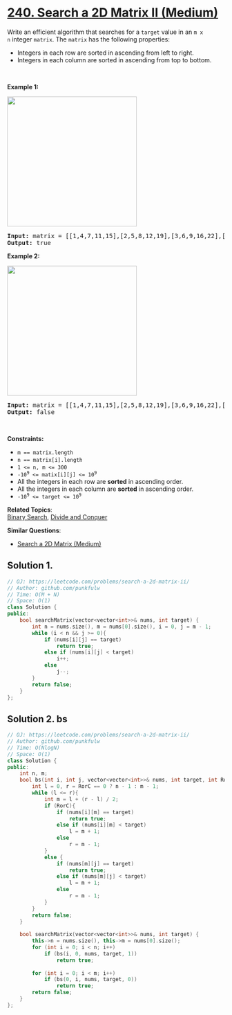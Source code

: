 # [240. Search a 2D Matrix II (Medium)](https://leetcode.com/problems/search-a-2d-matrix-ii/)

<p>Write an efficient algorithm that searches for a <code>target</code> value in an <code>m x n</code>&nbsp;integer <code>matrix</code>. The <code>matrix</code> has the following properties:</p>

<ul>
	<li>Integers in each row are sorted in ascending from left to right.</li>
	<li>Integers in each column are sorted in ascending from top to bottom.</li>
</ul>

<p>&nbsp;</p>
<p><strong>Example 1:</strong></p>
<img alt="" src="https://assets.leetcode.com/uploads/2020/11/24/searchgrid2.jpg" style="width: 300px; height: 300px;">
<pre><strong>Input:</strong> matrix = [[1,4,7,11,15],[2,5,8,12,19],[3,6,9,16,22],[10,13,14,17,24],[18,21,23,26,30]], target = 5
<strong>Output:</strong> true
</pre>

<p><strong>Example 2:</strong></p>
<img alt="" src="https://assets.leetcode.com/uploads/2020/11/24/searchgrid.jpg" style="width: 300px; height: 300px;">
<pre><strong>Input:</strong> matrix = [[1,4,7,11,15],[2,5,8,12,19],[3,6,9,16,22],[10,13,14,17,24],[18,21,23,26,30]], target = 20
<strong>Output:</strong> false
</pre>

<p>&nbsp;</p>
<p><strong>Constraints:</strong></p>

<ul>
	<li><code>m == matrix.length</code></li>
	<li><code>n == matrix[i].length</code></li>
	<li><code>1 &lt;= n, m &lt;= 300</code></li>
	<li><code>-10<sup>9</sup> &lt;= matix[i][j] &lt;= 10<sup>9</sup></code></li>
	<li>All the integers in each row are <strong>sorted</strong> in ascending order.</li>
	<li>All the integers in each column are <strong>sorted</strong> in ascending order.</li>
	<li><code>-10<sup>9</sup> &lt;= target &lt;= 10<sup>9</sup></code></li>
</ul>


**Related Topics**:  
[Binary Search](https://leetcode.com/tag/binary-search/), [Divide and Conquer](https://leetcode.com/tag/divide-and-conquer/)

**Similar Questions**:
* [Search a 2D Matrix (Medium)](https://leetcode.com/problems/search-a-2d-matrix/)

## Solution 1.

```cpp
// OJ: https://leetcode.com/problems/search-a-2d-matrix-ii/
// Author: github.com/punkfulw
// Time: O(M + N)
// Space: O(1)
class Solution {
public:
    bool searchMatrix(vector<vector<int>>& nums, int target) {
        int n = nums.size(), m = nums[0].size(), i = 0, j = m - 1;
        while (i < n && j >= 0){
            if (nums[i][j] == target)
                return true;
            else if (nums[i][j] < target)
                i++;
            else 
                j--;
        }
        return false;
    }
};
```

## Solution 2. bs

```cpp
// OJ: https://leetcode.com/problems/search-a-2d-matrix-ii/
// Author: github.com/punkfulw
// Time: O(NlogN)
// Space: O(1)
class Solution {
public:
    int n, m;
    bool bs(int i, int j, vector<vector<int>>& nums, int target, int RorC){
        int l = 0, r = RorC == 0 ? n - 1 : m - 1;
        while (l <= r){
            int m = l + (r - l) / 2;      
            if (RorC){  
                if (nums[i][m] == target)
                    return true;
                else if (nums[i][m] < target)
                    l = m + 1;
                else 
                    r = m - 1;
            }
            else {
                if (nums[m][j] == target)
                    return true;
                else if (nums[m][j] < target)
                    l = m + 1;
                else 
                    r = m - 1;
            }
        }
        return false;
    }
    
    bool searchMatrix(vector<vector<int>>& nums, int target) {
        this->n = nums.size(), this->m = nums[0].size();
        for (int i = 0; i < n; i++)
            if (bs(i, 0, nums, target, 1))
                return true;
        
        for (int i = 0; i < m; i++)
            if (bs(0, i, nums, target, 0))
                return true;
        return false;
    }
};
```
